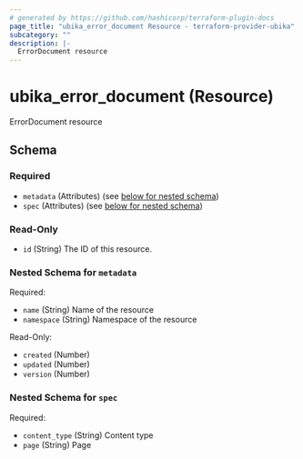```yaml
---
# generated by https://github.com/hashicorp/terraform-plugin-docs
page_title: "ubika_error_document Resource - terraform-provider-ubika"
subcategory: ""
description: |-
  ErrorDocument resource
---
```


# ubika_error_document (Resource)

ErrorDocument resource



<!-- schema generated by tfplugindocs -->
## Schema

### Required

- `metadata` (Attributes) (see [below for nested schema](#nestedatt--metadata))
- `spec` (Attributes) (see [below for nested schema](#nestedatt--spec))

### Read-Only

- `id` (String) The ID of this resource.

<a id="nestedatt--metadata"></a>
### Nested Schema for `metadata`

Required:

- `name` (String) Name of the resource
- `namespace` (String) Namespace of the resource

Read-Only:

- `created` (Number)
- `updated` (Number)
- `version` (Number)


<a id="nestedatt--spec"></a>
### Nested Schema for `spec`

Required:

- `content_type` (String) Content type
- `page` (String) Page
